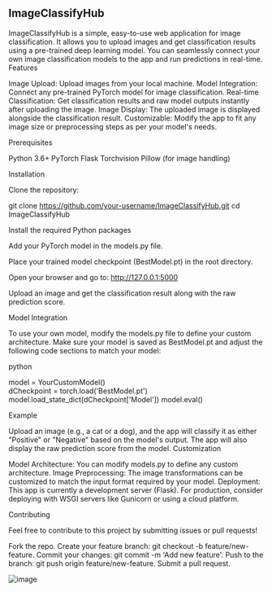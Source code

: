 ## ImageClassifyHub

ImageClassifyHub is a simple, easy-to-use web application for image classification. It allows you to upload images and get classification results using a pre-trained deep learning model. You can seamlessly connect your own image classification models to the app and run predictions in real-time.
Features

Image Upload: Upload images from your local machine.
Model Integration: Connect any pre-trained PyTorch model for image classification.
Real-time Classification: Get classification results and raw model outputs instantly after uploading the image.
Image Display: The uploaded image is displayed alongside the classification result.
Customizable: Modify the app to fit any image size or preprocessing steps as per your model's needs.

Prerequisites

Python 3.6+
PyTorch
Flask
Torchvision
Pillow (for image handling)

Installation

Clone the repository:

  git clone https://github.com/your-username/ImageClassifyHub.git
  cd ImageClassifyHub

Install the required Python packages

Add your PyTorch model in the models.py file.

Place your trained model checkpoint (BestModel.pt) in the root directory.



Open your browser and go to: http://127.0.0.1:5000

Upload an image and get the classification result along with the raw prediction score.

Model Integration

To use your own model, modify the models.py file to define your custom architecture. Make sure your model is saved as BestModel.pt and adjust the following code sections to match your model:

python

model = YourCustomModel()  
dCheckpoint = torch.load('BestModel.pt')
model.load_state_dict(dCheckpoint['Model'])
model.eval()

Example

Upload an image (e.g., a cat or a dog), and the app will classify it as either "Positive" or "Negative" based on the model's output. The app will also display the raw prediction score from the model.
Customization

Model Architecture: You can modify models.py to define any custom architecture.
Image Preprocessing: The image transformations can be customized to match the input format required by your model.
Deployment: This app is currently a development server (Flask). For production, consider deploying with WSGI servers like Gunicorn or using a cloud platform.

Contributing

Feel free to contribute to this project by submitting issues or pull requests!

Fork the repo.
Create your feature branch: git checkout -b feature/new-feature.
Commit your changes: git commit -m 'Add new feature'.
Push to the branch: git push origin feature/new-feature.
Submit a pull request.


![image](https://github.com/user-attachments/assets/3c7a9934-c054-4391-b087-1debac351b64)

